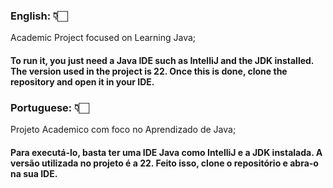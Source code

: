 ### English: 👇🏻 <br>
Academic Project focused on Learning Java;

#### To run it, you just need a Java IDE such as IntelliJ and the JDK installed. The version used in the project is 22. Once this is done, clone the repository and open it in your IDE.


### Portuguese: 👇🏻 <br>
Projeto Academico com foco no Aprendizado de Java;

#### Para executá-lo, basta ter uma IDE Java como IntelliJ e a JDK instalada. A versão utilizada no projeto é a 22. Feito isso, clone o repositório e abra-o na sua IDE.
